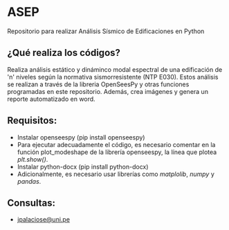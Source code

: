 # ASEP
Repositorio para realizar Análisis Sísmico de Edificaciones en Python

## ¿Qué realiza los códigos?
Realiza análisis estático y dináminco modal espectral de una edificación de 'n' niveles según la normativa sismorresistente (NTP E030). Estos análisis se realizan a través de la libreria OpenSeesPy y otras funciones programadas en este repositorio.
Además, crea imágenes y genera un reporte automatizado en word.

## Requisitos:
- Instalar openseespy (pip install openseespy)
- Para ejecutar adecuadamente el código, es necesario comentar en la función plot_modeshape de la librería openseespy, la línea que plotea *plt.show()*.
- Instalar python-docx (pip install python-docx)
- Adicionalmente, es necesario usar librerías como *matplolib*, *numpy* y *pandas*.

## Consultas:
- jpalaciose@uni.pe
